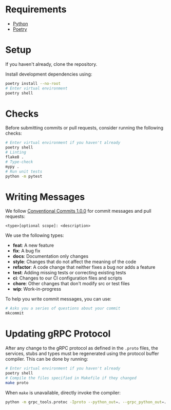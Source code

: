 
# Requirements

- [Python](https://www.python.org/downloads/)
- [Poetry](https://python-poetry.org)

# Setup

If you haven't already, clone the repository.

Install development dependencies using:
```sh
poetry install --no-root
# Enter virtual environment
poetry shell
```

# Checks

Before submitting commits or pull requests, consider running the following
checks:
```sh
# Enter virtual environment if you haven't already
poetry shell
# Linting
flake8 .
# Type-check
mypy .
# Run unit tests
python -m pytest
```

# Writing Messages

We follow [Conventional Commits 1.0.0](https://www.conventionalcommits.org/en/v1.0.0/#summary)
for commit messages and pull requests:
```
<type>[optional scope]: <description>
```

We use the following types:

- **feat**: A new feature
- **fix**: A bug fix
- **docs**: Documentation only changes
- **style**: Changes that do not affect the meaning of the code
- **refactor**: A code change that neither fixes a bug nor adds a feature
- **test**: Adding missing tests or correcting existing tests
- **ci**: Changes to our CI configuration files and scripts
- **chore**: Other changes that don't modify src or test files
- **wip**: Work-in-progress

To help you write commit messages, you can use:
```sh
# Asks you a series of questions about your commit
mkcommit
```

# Updating gRPC Protocol

After any change to the gRPC protocol as defined in the `.proto` files, the
services, stubs and types must be regenerated using the protocol buffer compiler.
This can be done by running:
```sh
# Enter virtual environment if you haven't already
poetry shell
# Compile the files specified in Makefile if they changed
make proto
```
When `make` is unavailable, directly invoke the compiler:
```sh
python -m grpc_tools.protoc -Iproto --python_out=. --grpc_python_out=. --mypy_out=. --proto_path=proto proto/fact/controller.proto
```


<!-- vim: set conceallevel=2 et ts=2 sw=2: -->
